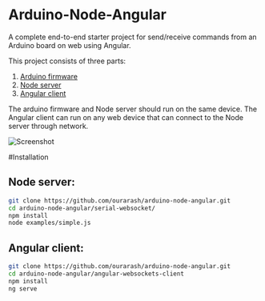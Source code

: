 # Arduino-Node-Angular
A complete end-to-end starter project for send/receive commands from an Arduino board on web using Angular. 

This project consists of three parts:

1. [Arduino firmware](arduino)
2. [Node server](serial-websocket)
3. [Angular client](angular-websocket-client)

The arduino firmware and Node server should run on the same device. The Angular client can run on any web device that can connect to the Node server through network.

![Screenshot](https://github.com/ourarash/arduino-node-angular/raw/master/serial-websocket/screenshot.gif)


#Installation

## Node server:
```bash
git clone https://github.com/ourarash/arduino-node-angular.git
cd arduino-node-angular/serial-websocket/
npm install
node examples/simple.js
```

## Angular client:
```bash
git clone https://github.com/ourarash/arduino-node-angular.git
cd arduino-node-angular/angular-websockets-client
npm install
ng serve
```

